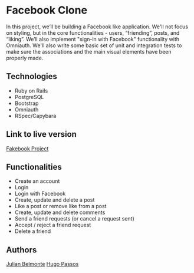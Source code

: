 # Facebook Clone

In this project, we’ll be building a Facebook like application. We'll not focus on styling, but in the core functionalities - users, “friending”, posts, and “liking”. We’ll also implement "sign-in with Facebook" functionality with Omniauth. We'll also write some basic set of unit and integration tests to make sure the associations and the main visual elements have been properly made.

## Technologies

- Ruby on Rails
- PostgreSQL
- Bootstrap
- Omniauth
- RSpec/Capybara

## Link to live version

[Fakebook Project](https://fakebook-rails.herokuapp.com/)

## Functionalities

- Create an account
- Login
- Login with Facebook
- Create, update and delete a post
- Like a post or remove like from a post
- Create, update and delete comments
- Send a friend requests (or cancel a request sent)
- Accept / reject a friend request
- Delete a friend

## Authors

[Julian Belmonte](https://github.com/jucora)
[Hugo Passos](https://github.com/hugopassos)
